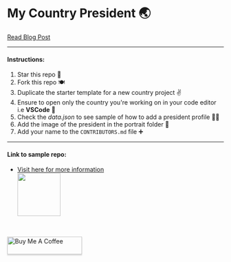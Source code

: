 # My Country President 🌏

[Read Blog Post](https://unclebigbay.com/open-source-project-for-everyone)

<hr />

#### Instructions:

1. Star this repo 🌟
2. Fork this repo 🍽
3. Duplicate the starter template for a new country project ✌
4. Ensure to open only the country you're working on in your code editor i.e **VSCode** 🙏
5. Check the _data.json_ to see sample of how to add a president profile 👨‍🏫
6. Add the image of the president in the portrait folder 👤
7. Add your name to the `CONTRIBUTORS.md` file ➕

<hr />

#### Link to sample repo:
- <a href="https://github.com/unclebay143/nigeria-presidents">Visit here for more information <br> <img src="https://user-images.githubusercontent.com/58919619/135591298-34af9d47-95a4-49c3-83db-d159a7be12cf.png" width="100" ></a>

<br>

<a href="https://www.buymeacoffee.com/unclebigbay" target="_blank"><img src="https://www.buymeacoffee.com/assets/img/custom_images/orange_img.png" alt="Buy Me A Coffee" style="height: 41px !important;width: 174px !important;box-shadow: 0px 3px 2px 0px rgba(190, 190, 190, 0.5) !important;-webkit-box-shadow: 0px 3px 2px 0px rgba(190, 190, 190, 0.5) !important;" ></a>
